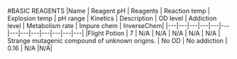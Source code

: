 #BASIC REAGENTS
|Name | Reagent pH | Reagents | Reaction temp | Explosion temp | pH range | Kinetics | Description | OD level | Addiction level |  Metabolism rate | Impure chem | InverseChem|
|---|---|---|---|---|---|---|---|---|---|---|---|---|
|Flight Potion | 7 | N/A | N/A | N/A | N/A | N/A | Strange mutagenic compound of unknown origins. | No OD | No addiction | 0.16 | N/A |N/A|
